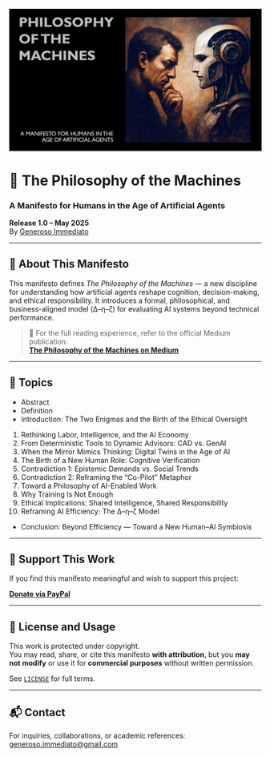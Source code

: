 ![Philosophy of the Machines](./resources/images/banner.png)

# 🧠 The Philosophy of the Machines  
### A Manifesto for Humans in the Age of Artificial Agents  

**Release 1.0 – May 2025**  
By [Generoso Immediato](mailto:generoso.immediato@gmail.com)

---

## 📖 About This Manifesto

This manifesto defines *The Philosophy of the Machines* — a new discipline for understanding how artificial agents reshape cognition, decision-making, and ethical responsibility. It introduces a formal, philosophical, and business-aligned model (Δ–η–ζ) for evaluating AI systems beyond technical performance.

> 📘 For the full reading experience, refer to the official Medium publication:  
> **[The Philosophy of the Machines on Medium](https://medium.com/your-link-here)**

---

## 🧩 Topics

- Abstract  
- Definition  
- Introduction: The Two Enigmas and the Birth of the Ethical Oversight  
1. Rethinking Labor, Intelligence, and the AI Economy  
2. From Deterministic Tools to Dynamic Advisors: CAD vs. GenAI  
3. When the Mirror Mimics Thinking: Digital Twins in the Age of AI  
4. The Birth of a New Human Role: Cognitive Verification  
5. Contradiction 1: Epistemic Demands vs. Social Trends  
6. Contradiction 2: Reframing the “Co-Pilot” Metaphor  
7. Toward a Philosophy of AI-Enabled Work  
8. Why Training Is Not Enough
9. Ethical Implications: Shared Intelligence, Shared Responsibility
10. Reframing AI Efficiency: The Δ–η–ζ Model
- Conclusion: Beyond Efficiency — Toward a New Human–AI Symbiosis  

---

## 💛 Support This Work

If you find this manifesto meaningful and wish to support this project:

[**Donate via PayPal**](https://www.paypal.com/donate/?hosted_button_id=BKH7H2T3VBAE6)

---

## 🔐 License and Usage

This work is protected under copyright.  
You may read, share, or cite this manifesto **with attribution**, but you **may not modify** or use it for **commercial purposes** without written permission.

See [`LICENSE`](./LICENSE) for full terms.

---

## 📬 Contact

For inquiries, collaborations, or academic references:  
[generoso.immediato@gmail.com](mailto:generoso.immediato@gmail.com)
